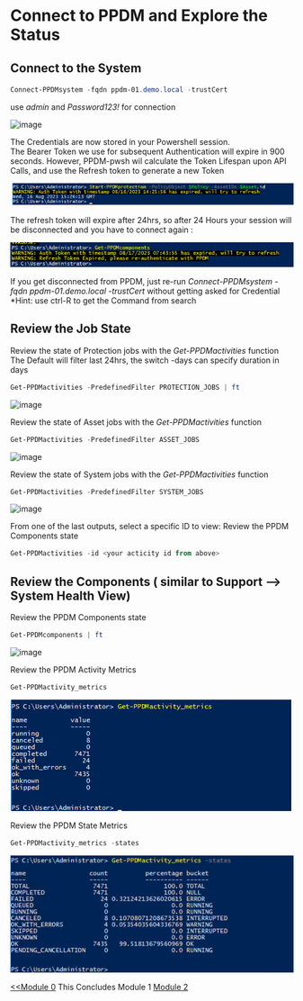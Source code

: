 # Connect to PPDM and Explore the Status

## Connect to the System

```Powershell
Connect-PPDMsystem -fqdn ppdm-01.demo.local -trustCert
```

use *admin* and *Password123!* for connection

![image](https://github.com/dell-democenter/dell-democenter.github.io/assets/8255007/29fc50fe-4b30-459d-9644-7e8f4434b125)

The Credentials are now stored in your Powershell session.  
The Bearer Token we use for subsequent Authentication will expire in 900 seconds. However, PPDM-pwsh wil calculate the Token Lifespan upon API Calls, and use the Refresh token to generate a new Token

![Alt text](image-46.png)

The refresh token will expire after 24hrs, so after 24 Hours your session will be disconnected and you have to connect again :

![Alt text](image-48.png)

If you get disconnected from PPDM, just re-run *Connect-PPDMsystem -fqdn ppdm-01.demo.local -trustCert* without getting asked for Credential  
*Hint: use ctrl-R to get the Command from search

## Review the Job State

Review the state of Protection jobs with the *Get-PPDMactivities* function
The Default will filter last 24hrs, the switch -days can specify duration in days

```Powershell
Get-PPDMactivities -PredefinedFilter PROTECTION_JOBS | ft
```

![image](https://github.com/dell-democenter/dell-democenter.github.io/assets/8255007/113b95a6-97b4-4528-9afe-debbf4329742)

Review the state of Asset jobs with the *Get-PPDMactivities* function

```Powershell
Get-PPDMactivities -PredefinedFilter ASSET_JOBS 
```

![image](https://github.com/dell-democenter/dell-democenter.github.io/assets/8255007/f63f36ca-4f99-4cef-8de4-113f4339ebf4)  

Review the state of System jobs with the *Get-PPDMactivities* function

```Powershell
Get-PPDMactivities -PredefinedFilter SYSTEM_JOBS 
```

![image](https://github.com/dell-democenter/dell-democenter.github.io/assets/8255007/0e276da6-78f1-4615-a645-f1324f46c5e5)

From one of the last outputs, select a specific ID to view:
Review the PPDM Components state

```Powershell
Get-PPDMactivities -id <your acticity id from above>
```

## Review the Components ( similar to Support --> System Health View)

Review the PPDM Components state

```Powershell
Get-PPDMcomponents | ft
```

![image](https://github.com/dell-democenter/dell-democenter.github.io/assets/8255007/486887d7-5d49-4bf4-a000-99274118d5f8)

Review the PPDM Activity Metrics

```Powershell
Get-PPDMactivity_metrics
```

![Alt text](./images/image-4.png)

Review the PPDM State Metrics

```Powershell
Get-PPDMactivity_metrics -states
```

![Alt text](./images/image-3.png)

[<<Module 0](./Module_0.md) This Concludes Module 1 [Module 2](./Module_2.md)
